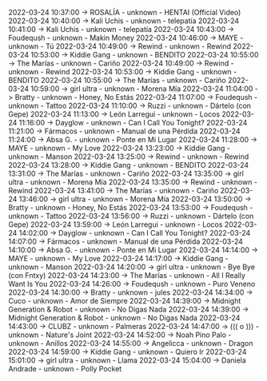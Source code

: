 2022-03-24 10:37:00 -> ROSALÍA - unknown - HENTAI (Official Video)
2022-03-24 10:40:00 -> Kali Uchis - unknown - telepatía
2022-03-24 10:41:00 -> Kali Uchis - unknown - telepatía
2022-03-24 10:43:00 -> Foudeqush - unknown - Makin Money
2022-03-24 10:46:00 -> MAYE - unknown - Tú
2022-03-24 10:49:00 -> Rewind - unknown - Rewind
2022-03-24 10:53:00 -> Kiddie Gang - unknown - BENDITO
2022-03-24 10:55:00 -> The Marías - unknown - Cariño
2022-03-24 10:49:00 -> Rewind - unknown - Rewind
2022-03-24 10:53:00 -> Kiddie Gang - unknown - BENDITO
2022-03-24 10:55:00 -> The Marías - unknown - Cariño
2022-03-24 10:59:00 -> girl ultra - unknown - Morena Mía
2022-03-24 11:04:00 -> Bratty - unknown - Honey, No Estás
2022-03-24 11:07:00 -> Foudeqush - unknown - Tattoo
2022-03-24 11:10:00 -> Ruzzi - unknown - Dártelo (con Gepe)
2022-03-24 11:13:00 -> León Larregui - unknown - Locos
2022-03-24 11:16:00 -> Dayglow - unknown - Can I Call You Tonight?
2022-03-24 11:21:00 -> Fármacos - unknown - Manual de una Pérdida
2022-03-24 11:24:00 -> Absa G. - unknown - Ponte en Mi Lugar
2022-03-24 11:28:00 -> MAYE - unknown - My Love
2022-03-24 13:23:00 -> Kiddie Gang - unknown - Manson
2022-03-24 13:25:00 -> Rewind - unknown - Rewind
2022-03-24 13:28:00 -> Kiddie Gang - unknown - BENDITO
2022-03-24 13:31:00 -> The Marías - unknown - Cariño
2022-03-24 13:35:00 -> girl ultra - unknown - Morena Mía
2022-03-24 13:35:00 -> Rewind - unknown - Rewind
2022-03-24 13:41:00 -> The Marías - unknown - Cariño
2022-03-24 13:46:00 -> girl ultra - unknown - Morena Mía
2022-03-24 13:50:00 -> Bratty - unknown - Honey, No Estás
2022-03-24 13:53:00 -> Foudeqush - unknown - Tattoo
2022-03-24 13:56:00 -> Ruzzi - unknown - Dártelo (con Gepe)
2022-03-24 13:59:00 -> León Larregui - unknown - Locos
2022-03-24 14:02:00 -> Dayglow - unknown - Can I Call You Tonight?
2022-03-24 14:07:00 -> Fármacos - unknown - Manual de una Pérdida
2022-03-24 14:10:00 -> Absa G. - unknown - Ponte en Mi Lugar
2022-03-24 14:14:00 -> MAYE - unknown - My Love
2022-03-24 14:17:00 -> Kiddie Gang - unknown - Manson
2022-03-24 14:20:00 -> girl ultra - unknown - Bye Bye (con Fntxy)
2022-03-24 14:23:00 -> The Marías - unknown - All I Really Want Is You
2022-03-24 14:26:00 -> Foudeqush - unknown - Puro Veneno
2022-03-24 14:30:00 -> Bratty - unknown - jules
2022-03-24 14:34:00 -> Cuco - unknown - Amor de Siempre
2022-03-24 14:39:00 -> Midnight Generation & Robot - unknown - No Digas Nada
2022-03-24 14:39:00 -> Midnight Generation & Robot - unknown - No Digas Nada
2022-03-24 14:43:00 -> CLUBZ - unknown - Palmeras
2022-03-24 14:47:00 -> ((( o ))) - unknown - Nature's Joint
2022-03-24 14:52:00 -> Noah Pino Palo - unknown - Anillos
2022-03-24 14:55:00 -> Angelicca - unknown - Dragon
2022-03-24 14:59:00 -> Kiddie Gang - unknown - Quiero Ir
2022-03-24 15:01:00 -> girl ultra - unknown - Llama
2022-03-24 15:04:00 -> Daniela Andrade - unknown - Polly Pocket
